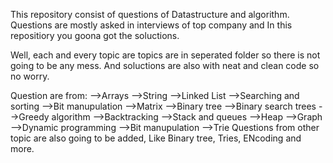 This repository consist of questions of Datastructure and algorithm. Questions are mostly asked in interviews of top company and In this repositiory you goona got the soluctions.

Well, each and every topic are topics are in seperated folder so there is not going to be any mess. And soluctions are also with neat and clean code so no worry.

Question are from:
-->Arrays
-->String
-->Linked List
-->Searching and sorting
-->Bit manupulation
-->Matrix
-->Binary tree
-->Binary search trees
-->Greedy algorithm
-->Backtracking
-->Stack and queues
-->Heap 
-->Graph 
-->Dynamic programming
-->Bit manupulation
-->Trie
Questions from other topic are also going to be added, Like Binary tree, Tries, ENcoding and more.
